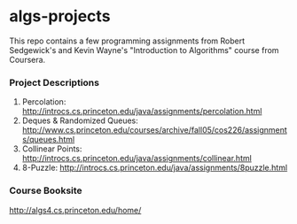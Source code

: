 # algs-projects
This repo contains a few programming assignments from Robert Sedgewick's and Kevin Wayne's "Introduction to Algorithms" course from Coursera.

### Project Descriptions
1. Percolation: http://introcs.cs.princeton.edu/java/assignments/percolation.html
2. Deques & Randomized Queues: http://www.cs.princeton.edu/courses/archive/fall05/cos226/assignments/queues.html
3. Collinear Points: http://introcs.cs.princeton.edu/java/assignments/collinear.html
4. 8-Puzzle: http://introcs.cs.princeton.edu/java/assignments/8puzzle.html

### Course Booksite
http://algs4.cs.princeton.edu/home/
